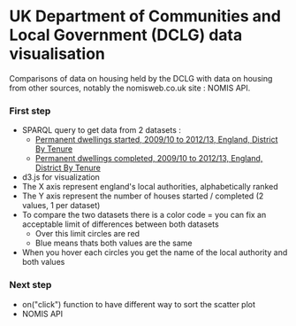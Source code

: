 # UK Department of Communities and Local Government (DCLG) data visualisation

Comparisons of data on housing held by the DCLG with data on housing from other sources, notably the nomisweb.co.uk site : NOMIS API.

### First step

* SPARQL query to get data from 2 datasets :
    * [Permanent dwellings started, 2009/10 to 2012/13, England, District By Tenure](http://opendatacommunities.org/data/house-building/starts/tenure)
    * [Permanent dwellings completed, 2009/10 to 2012/13, England, District By Tenure](http://opendatacommunities.org/data/house-building/completions/tenure)
* d3.js for visualization
* The X axis represent england's local authorities, alphabetically ranked
* The Y axis represent the number of houses started / completed (2 values, 1 per dataset)
* To compare the two datasets there is a color code = you can fix an acceptable limit of differences between both datasets 
    * Over this limit circles are red 
    * Blue means thats both values are the same
* When you hover each circles you get the name of the local authority and both values

### Next step

* on("click") function to have different way to sort the scatter plot
* NOMIS API
 
